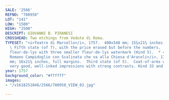 ```yaml
---
SALE: '2566'
REFNO: "780958"
LOT: "141"
LOW: "1500"
HIGH: "2500"
DESCRIPT: GIOVANNI B. PIRANESI
CROSSHEAD: Two etchings from Vedute di Roma.
TYPESET: "<i>Teatro di Marcello</i>, 1757.  400x548 mm; 15¾x21½ inches, full margins.
  \ Fifth state (of 7), with the price erased but before the numbers.  Large crowned
  fleur-de-lys with three smaller fleur-de-lys watermark (Hind 5).  * <i>Veduta del
  Romano Campidoglio con Scalinata che va alla Chiesa d'Araceli</i>, 1775.  406x551
  mm; 16x21¾ inches, full margins.  Third state (of 5).  Coat-of-arms watermark.  Both
  very good, well-inked impressions with strong contrasts. Hind 33 and 38."
year: 1757
background_color: "#ffffff"
images:
- "/v1618251046/2566/780958_VIEW_02.jpg"

---
```

